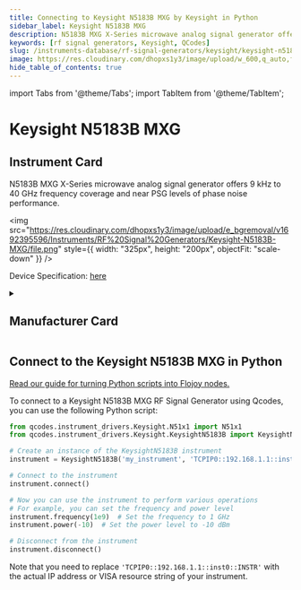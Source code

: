 ```yaml
---
title: Connecting to Keysight N5183B MXG by Keysight in Python
sidebar_label: Keysight N5183B MXG
description: N5183B MXG X-Series microwave analog signal generator offers 9 kHz to 40 GHz frequency coverage and near PSG levels of phase noise performance.
keywords: [rf signal generators, Keysight, QCodes]
slug: /instruments-database/rf-signal-generators/keysight/keysight-n5183b-mxg
image: https://res.cloudinary.com/dhopxs1y3/image/upload/w_600,q_auto,f_auto/e_bgremoval/v1692395596/Instruments/RF%20Signal%20Generators/Keysight-N5183B-MXG/file.jpg
hide_table_of_contents: true
---
```


import Tabs from '@theme/Tabs';
import TabItem from '@theme/TabItem';

# Keysight N5183B MXG

## Instrument Card

<div className="flex">

<div>

N5183B MXG X-Series microwave analog signal generator offers 9 kHz to 40 GHz frequency coverage and near PSG levels of phase noise performance.

</div>

<img src="https://res.cloudinary.com/dhopxs1y3/image/upload/e_bgremoval/v1692395596/Instruments/RF%20Signal%20Generators/Keysight-N5183B-MXG/file.png" style={{ width: "325px", height: "200px", objectFit: "scale-down" }} />

</div>

<div className="flex text-center">

<p>Device Specification: <a target="\_blank" href="https://www.keysight.com/us/en/assets/7018-04096/data-sheets/5991-3131.pdf">here</a></p>

</div>

<details style={{ marginTop: "15px"}}>
<summary><h2>Manufacturer Card</h2></summary>

<img src="https://res.cloudinary.com/dhopxs1y3/image/upload/v1692125973/Instruments/Vendor%20Logos/Keysight.png" style={{ width: "100%", height: "170px",objectFit: "scale-down" }} />

Keysight Technologies, or Keysight, is an American company that manufactures electronics test and measurement equipment and software.

<ul>
  <li>Headquarters: USA</li>
  <li>Yearly Revenue (millions, USD): 5420.0</li>
  <li>Vendor Website: <a href="https://www.keysight.com/us/en/home.html">here</a></li>
</ul>
</details>

## Connect to the Keysight N5183B MXG in Python

[Read our guide for turning Python scripts into Flojoy nodes.](https://docs.flojoy.ai/custom-nodes/creating-custom-node/)
<Tabs>
<TabItem value="QCodes" label="QCodes">

To connect to a Keysight N5183B MXG RF Signal Generator using Qcodes, you can use the following Python script:

```python
from qcodes.instrument_drivers.Keysight.N51x1 import N51x1
from qcodes.instrument_drivers.Keysight.KeysightN5183B import KeysightN5183B

# Create an instance of the KeysightN5183B instrument
instrument = KeysightN5183B('my_instrument', 'TCPIP0::192.168.1.1::inst0::INSTR')

# Connect to the instrument
instrument.connect()

# Now you can use the instrument to perform various operations
# For example, you can set the frequency and power level
instrument.frequency(1e9)  # Set the frequency to 1 GHz
instrument.power(-10)  # Set the power level to -10 dBm

# Disconnect from the instrument
instrument.disconnect()
```

Note that you need to replace `'TCPIP0::192.168.1.1::inst0::INSTR'` with the actual IP address or VISA resource string of your instrument.

</TabItem>
</Tabs>